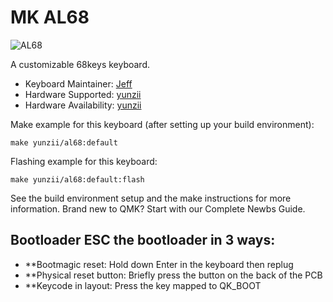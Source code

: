 # MK AL68


![AL68](https://i.imgur.com/mhiYDh3.png)

A customizable 68keys keyboard.

* Keyboard Maintainer: [Jeff](https://github.com/yunziikeyboard)
* Hardware Supported: [yunzii](https://www.yunzii.com)
* Hardware Availability: [yunzii](https://www.yunzii.com)

Make example for this keyboard (after setting up your build environment):

    make yunzii/al68:default

Flashing example for this keyboard:

    make yunzii/al68:default:flash

See the build environment setup and the make instructions for more information. Brand new to QMK? Start with our Complete Newbs Guide.

## Bootloader ESC the bootloader in 3 ways:
* **Bootmagic reset: Hold down Enter in the keyboard then replug
* **Physical reset button: Briefly press the button on the back of the PCB
* **Keycode in layout: Press the key mapped to QK_BOOT
